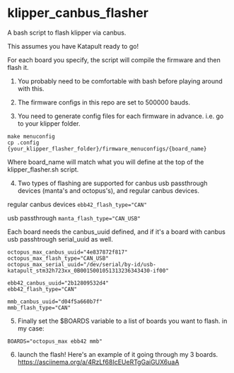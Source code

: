 # klipper_canbus_flasher
 A bash script to flash klipper via canbus.

 This assumes you have Katapult ready to go!

For each board you specify, the script will compile the firmware and then flash it.

1) You probably need to be comfortable with bash before playing around with this.

2) The firmware configs in this repo are set to 500000 bauds.

3) You need to generate config files for each firmware in advance.
i.e. go to your klipper folder.
```
make menuconfig
cp .config {your_klipper_flasher_folder}/firmware_menuconfigs/{board_name}
```
Where board_name will match what you will define at the top of the klipper_flasher.sh script.

4) Two types of flashing are supported for canbus usb passthrough devices (manta's and octopus's), and regular canbus devices.

regular canbus devices
`ebb42_flash_type="CAN"`

usb passthrough
`manta_flash_type="CAN_USB"`

Each board needs the canbus_uuid defined, and if it's a board with canbus usb passhtrough serial_uuid as well.

```
octopus_max_canbus_uuid="4e837872f817"
octopus_max_flash_type="CAN_USB"
octopus_max_serial_uuid="/dev/serial/by-id/usb-katapult_stm32h723xx_0B0015001051313236343430-if00"

ebb42_canbus_uuid="2b12809532d4"
ebb42_flash_type="CAN"

mmb_canbus_uuid="d04f5a660b7f"
mmb_flash_type="CAN"
```

5) Finally set the $BOARDS variable to a list of boards you want to flash.
in my case:
```
BOARDS="octopus_max ebb42 mmb"
```

6) launch the flash!
Here's an example of it going through my 3 boards.
https://asciinema.org/a/4RzLf68IcEUeRTgGaiGUX6uaA

